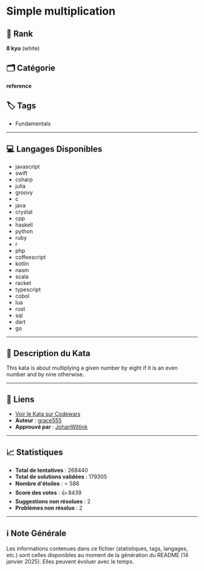 # Simple multiplication

## 🏅 Rank
**8 kyu** (white)

## 🗂️ Catégorie
**reference**

## 🏷️ Tags
- Fundamentals

---

## 💻 Langages Disponibles
- javascript
- swift
- csharp
- julia
- groovy
- c
- java
- crystal
- cpp
- haskell
- python
- ruby
- r
- php
- coffeescript
- kotlin
- nasm
- scala
- racket
- typescript
- cobol
- lua
- rust
- sql
- dart
- go

---

## 📜 Description du Kata

This kata is about multiplying a given number by eight if it is an even number and by nine otherwise.

---

## 🔗 Liens
- [Voir le Kata sur Codewars](https://www.codewars.com/kata/583710ccaa6717322c000105)
- **Auteur** : [grace555](https://www.codewars.com/users/grace555)
- **Approuvé par** : [JohanWiltink](https://www.codewars.com/users/JohanWiltink)

---

## 📈 Statistiques
- **Total de tentatives** : 268440
- **Total de solutions validées** : 179305
- **Nombre d'étoiles** : ⭐ 588
- **Score des votes** : 👍 8439
- **Suggestions non résolues** : 2
- **Problèmes non résolus** : 2

---

## ℹ️ Note Générale
Les informations contenues dans ce fichier (statistiques, tags, langages, etc.) sont celles disponibles au moment de la génération du README (14 janvier 2025). Elles peuvent évoluer avec le temps.
